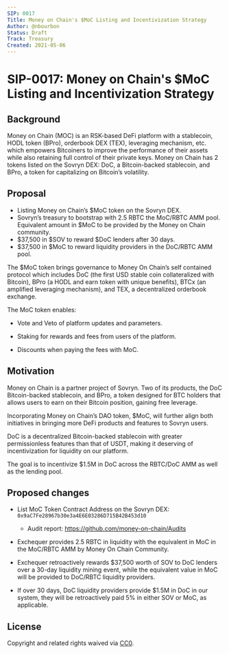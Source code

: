 ```yaml
---
SIP: 0017
Title: Money on Chain's $MoC Listing and Incentivization Strategy
Author: @nbourbon
Status: Draft
Track: Treasury
Created: 2021-05-06
---
```


# SIP-0017: Money on Chain's $MoC Listing and Incentivization Strategy

## Background

Money on Chain (MOC) is an RSK-based DeFi platform with a stablecoin, HODL token (BPro), orderbook DEX (TEX), leveraging mechanism, etc. which empowers Bitcoiners to improve the performance of their assets while also retaining full control of their private keys. Money on Chain has 2 tokens listed on the Sovryn DEX: DoC, a Bitcoin-backed stablecoin, and BPro, a token for capitalizing on Bitcoin’s volatility.

## Proposal

- Listing Money on Chain’s $MoC token on the Sovryn DEX.  
- Sovryn’s treasury to bootstrap with 2.5 RBTC the MoC/RBTC AMM pool. Equivalent amount in $MoC to be provided by the Money on Chain community.  
- $37,500 in $SOV to reward $DoC lenders after 30 days.  
- $37,500 in $MoC to reward liquidity providers in the DoC/RBTC AMM pool.  

The $MoC token brings governance to Money On Chain’s self contained protocol which includes DoC (the first USD stable coin collateralized with Bitcoin), BPro (a HODL and earn token with unique benefits), BTCx (an amplified leveraging mechanism), and TEX, a decentralized orderbook exchange.

The MoC token enables:

- Vote and Veto of platform updates and parameters.  

- Staking for rewards and fees from users of the platform.  

- Discounts when paying the fees with MoC.  

## Motivation

Money on Chain is a partner project of Sovryn. Two of its products, the DoC Bitcoin-backed stablecoin, and BPro, a token designed for BTC holders that allows users to earn on their Bitcoin position, gaining free leverage.

Incorporating Money on Chain’s DAO token, $MoC, will further align both initiatives in bringing more DeFi products and features to Sovryn users.

DoC is a decentralized Bitcoin-backed stablecoin with greater permissionless features than that of USDT, making it deserving of incentivization for liquidity on our platform.

The goal is to incentivize $1.5M in DoC across the RBTC/DoC AMM as well as the lending pool.

## Proposed changes

- List MoC Token Contract Address on the Sovryn DEX: `0x9aC7Fe28967b30e3a4E6E03286D715B42B453d10`  
  - Audit report: https://github.com/money-on-chain/Audits  

- Exchequer provides 2.5 RBTC in liquidity with the equivalent in MoC in the MoC/RBTC AMM by Money On Chain Community.  

- Exchequer retroactively rewards $37,500 worth of SOV to DoC lenders over a 30-day liquidity mining event, while the equivalent value in MoC will be provided to DoC/RBTC liquidity providers.  

- If over 30 days, DoC liquidity providers provide $1.5M in DoC in our system, they will be retroactively paid 5% in either SOV or MoC, as applicable.  


## License
Copyright and related rights waived via [CC0](https://creativecommons.org/publicdomain/zero/1.0/).
